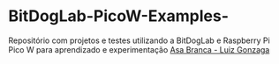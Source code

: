 # BitDogLab-PicoW-Examples-
Repositório com projetos e testes utilizando a BitDogLab e Raspberry Pi Pico W para aprendizado e experimentação
[Asa Branca - Luiz Gonzaga](https://github.com/Danngas/BitDogLab-PicoW-Examples-/blob/main/melodias/AsaBranca/AsaBranca.c)
